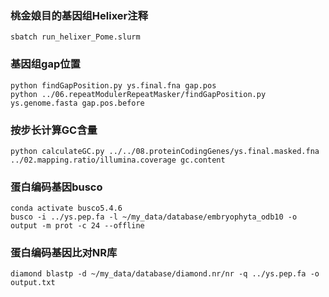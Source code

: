 ### 桃金娘目的基因组Helixer注释

```
sbatch run_helixer_Pome.slurm
```

### 基因组gap位置

```
python findGapPosition.py ys.final.fna gap.pos
python ../06.repeatModulerRepeatMasker/findGapPosition.py ys.genome.fasta gap.pos.before
```

### 按步长计算GC含量

```
python calculateGC.py ../../08.proteinCodingGenes/ys.final.masked.fna ../02.mapping.ratio/illumina.coverage gc.content
```

### 蛋白编码基因busco
```
conda activate busco5.4.6
busco -i ../ys.pep.fa -l ~/my_data/database/embryophyta_odb10 -o output -m prot -c 24 --offline
```

### 蛋白编码基因比对NR库
```
diamond blastp -d ~/my_data/database/diamond.nr/nr -q ../ys.pep.fa -o output.txt
```
